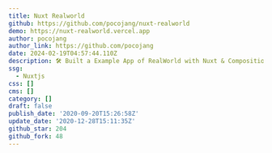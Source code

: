 ```yaml
---
title: Nuxt Realworld
github: https://github.com/pocojang/nuxt-realworld
demo: https://nuxt-realworld.vercel.app
author: pocojang
author_link: https://github.com/pocojang
date: 2024-02-19T04:57:44.110Z
description: 🛠 Built a Example App of RealWorld with Nuxt & Composition API
ssg:
  - Nuxtjs
css: []
cms: []
category: []
draft: false
publish_date: '2020-09-20T15:26:58Z'
update_date: '2020-12-28T15:11:35Z'
github_star: 204
github_fork: 48
---
```

